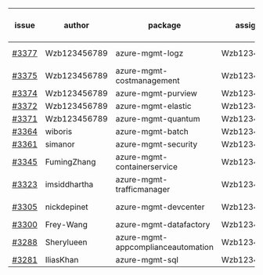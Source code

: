 | issue | author | package | assignee | bot advice | created date of issue | target release date | date from target |
| ------ | ------ | ------ | ------ | ------ | ------ | ------ | :-----: |
| [#3377](https://github.com/Azure/sdk-release-request/issues/3377) | Wzb123456789 | azure-mgmt-logz | Wzb123456789 | new issue. | 11-07 | 11-25 |  |
| [#3375](https://github.com/Azure/sdk-release-request/issues/3375) | Wzb123456789 | azure-mgmt-costmanagement | Wzb123456789 |  | 11-07 | 11-25 |  |
| [#3374](https://github.com/Azure/sdk-release-request/issues/3374) | Wzb123456789 | azure-mgmt-purview | Wzb123456789 |  | 11-07 | 11-25 |  |
| [#3372](https://github.com/Azure/sdk-release-request/issues/3372) | Wzb123456789 | azure-mgmt-elastic | Wzb123456789 |  | 11-07 | 11-25 |  |
| [#3371](https://github.com/Azure/sdk-release-request/issues/3371) | Wzb123456789 | azure-mgmt-quantum | Wzb123456789 |  | 11-07 | 11-25 |  |
| [#3364](https://github.com/Azure/sdk-release-request/issues/3364) | wiboris | azure-mgmt-batch | Wzb123456789 |  | 11-02 | 11-25 |  |
| [#3361](https://github.com/Azure/sdk-release-request/issues/3361) | simanor | azure-mgmt-security | Wzb123456789 |  | 11-02 | 11-25 |  |
| [#3345](https://github.com/Azure/sdk-release-request/issues/3345) | FumingZhang | azure-mgmt-containerservice | Wzb123456789 |  | 11-02 | 11-25 |  |
| [#3323](https://github.com/Azure/sdk-release-request/issues/3323) | imsiddhartha | azure-mgmt-trafficmanager | Wzb123456789 |  | 10-28 | 11-25 |  |
| [#3305](https://github.com/Azure/sdk-release-request/issues/3305) | nickdepinet | azure-mgmt-devcenter | Wzb123456789 | new comment. | 10-26 | 11-25 |  |
| [#3300](https://github.com/Azure/sdk-release-request/issues/3300) | Frey-Wang | azure-mgmt-datafactory | Wzb123456789 |  | 10-26 | 11-25 |  |
| [#3288](https://github.com/Azure/sdk-release-request/issues/3288) | Sherylueen | azure-mgmt-appcomplianceautomation | Wzb123456789 | On time | 10-24 | 11-16 |  |
| [#3281](https://github.com/Azure/sdk-release-request/issues/3281) | IliasKhan | azure-mgmt-sql | Wzb123456789 |  | 10-19 | 11-25 |  |
